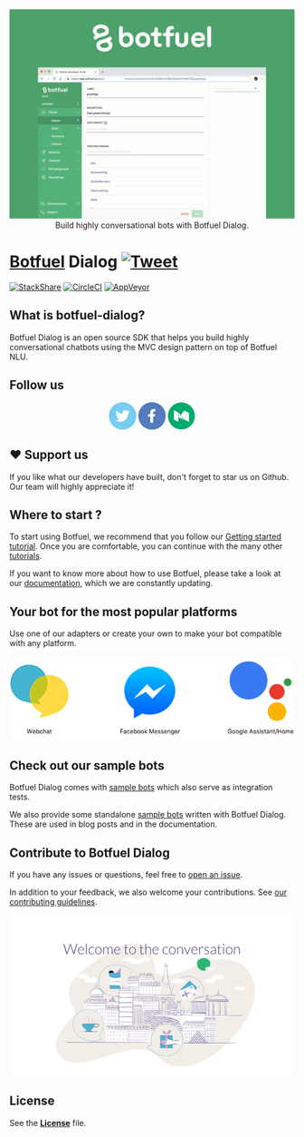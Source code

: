 <center>
<img src="./.github/assets/botfuel-overview.gif" title="Botfuel overview animated image">
Build highly conversational bots with Botfuel Dialog.
</center>


# <a href="https://www.botfuel.io" alt="Botfuel website">Botfuel</a> Dialog [![Tweet](https://img.shields.io/twitter/url/http/shields.io.svg?style=social)](https://twitter.com/intent/tweet?text=Build%20highly%20conversational%20bots%20with%20Botfuel%20Dialog&url=https://github.com/Botfuel/botfuel-dialog&via=Botfuel&hashtags=developers,chatbots,DSK)

[![StackShare](https://img.shields.io/badge/tech-stack-0690fa.svg?style=flat)](https://stackshare.io/botfuel/botfuel-dialog)
[![CircleCI](https://circleci.com/gh/Botfuel/botfuel-dialog.svg?style=svg)](https://circleci.com/gh/Botfuel/botfuel-dialog)
[![AppVeyor](https://ci.appveyor.com/api/projects/status/135uxjm0eextpwg5?svg=true)](https://ci.appveyor.com/project/botfuel/botfuel-dialog)

## What is botfuel-dialog?

Botfuel Dialog is an open source SDK that helps you build highly conversational chatbots using the MVC design pattern on top of Botfuel NLU.

## Follow us
<center>
  <a href="https://twitter.com/botfuel" target="_blank" alt="Twitter"><img src="./.github/assets/social-twitter.png" title="Twitter"></a>
  <a href="https://www.facebook.com/botfuel" target="_blank" alt="Facebook"><img src="./.github/assets/social-facebook.png" title="Facebook"></a>
  <a href="https://medium.com/botfuel" target="_blank" alt="Medium"><img src="./.github/assets/social-medium.png" title="Medium"></a>
</center>

## ❤ Support us

If you like what our developers have built, don't forget to star us on Github. Our team will highly appreciate it!

## Where to start ?

To start using Botfuel, we recommend that you follow our <a href="https://tutorials.botfuel.io/#/codelab/getting-started?step=1" target="_blank">Getting started tutorial</a>. Once you are comfortable, you can continue with the many other <a href="https://tutorials.botfuel.io" target="_blank">tutorials</a>.

If you want to know more about how to use Botfuel, please take a look at our <a href="https://docs.botfuel.io/" target="_blank">documentation</a>, which we are constantly updating.

## Your bot for the most popular platforms

Use one of our adapters or create your own to make your bot compatible with any platform.

<center>
  <img src="./.github/assets/adapters.png">
</center>

## Check out our sample bots

Botfuel Dialog comes with <a href="https://github.com/Botfuel/botfuel-dialog/tree/master/packages" target="_blankk">sample bots</a> which also serve as integration tests.

We also provide some standalone <a href="https://github.com/topics/botfuel-demo" target="_blank">sample bots</a> written with Botfuel Dialog. These are used in blog posts and in the documentation.

## Contribute to Botfuel Dialog

If you have any issues or questions, feel free to [open an issue](https://github.com/Botfuel/botfuel-dialog/issues).

In addition to your feedback, we also welcome your contributions. See [our contributing guidelines](./CONTRIBUTING.md).

<center>
  <img src="./.github/assets/welcome-to-the-conversation.jpeg">
</center>


## License

See the [**License**](LICENSE.md) file.

